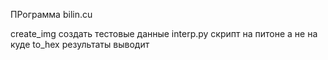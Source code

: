 ПРограмма bilin.cu

create_img создать тестовые данные
interp.py скрипт на питоне а не на куде
to_hex результаты выводит
